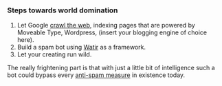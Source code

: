 <!--
title: Build your own comment spam bot
date: 7 February 2005
tags: unfinished
-->

### Steps towards world domination ###

1. Let Google [crawl the web][], indexing pages that are powered by Moveable
   Type, Wordpress, (insert your blogging engine of choice here).
2. Build a spam bot using [Watir][] as a framework.
3. Let your creating run wild.

The really frightening part is that with just a little bit of intelligence such
a bot could bypass every [anti-spam measure][] in existence today.

[crawl the web]: http://google.com/search?q=cache:www.phrack.org/phrack/57/p57-0x0a "Michal Zalewski (Phrack Inc.): Against the System: Rise of the Robots"
[Watir]: http://wtr.rubyforge.org/ "Watir (Rubyforge): Web application testing in Ruby"
[anti-spam measure]: /comment-spam-dies-with-no-follow "Frank Mitchell (Can't Count Sheep): Comment spam dies with no follow"
